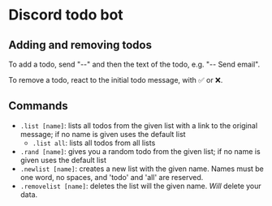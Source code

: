 # Discord todo bot

## Adding and removing todos
To add a todo, send "--" and then the text of the todo, e.g. "-- Send email".

To remove a todo, react to the initial todo message, with ✅ or ❌.

## Commands
* `.list [name]`: lists all todos from the given list with a link to the original message; if no name is given uses the default list
    * `.list all`: lists all todos from all lists
* `.rand [name]`: gives you a random todo from the given list; if no name is given uses the default list
* `.newlist [name]`: creates a new list with the given name. Names must be one word, no spaces, and 'todo' and 'all' are reserved.
* `.removelist [name]`: deletes the list will the given name. *Will* delete your data.

